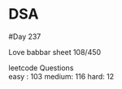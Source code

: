 # DSA

#Day 237

Love babbar sheet
    108/450
    
leetcode Questions   
easy : 103
medium: 116
hard: 12


